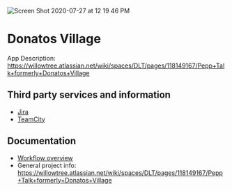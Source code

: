 
![Screen Shot 2020-07-27 at 12 19 46 PM](https://user-images.githubusercontent.com/4071809/88566734-6e779a00-d004-11ea-8709-4189df8b7439.png)
# Donatos Village

App Description: https://willowtree.atlassian.net/wiki/spaces/DLT/pages/118149167/Pepp+Talk+formerly+Donatos+Village


## Third party services and information

* [Jira](https://jira.willowtreeapps.com/projects/DV/issues)
* [TeamCity](https://builds.willowtreeapps.com/admin/editProject.html?projectId=PineBranch_LiveTeam_DonatosVillage_DonatosVillageIOS)

## Documentation

* [Workflow overview](./docs/workflow_overview.md)
* General project info: https://willowtree.atlassian.net/wiki/spaces/DLT/pages/118149167/Pepp+Talk+formerly+Donatos+Village
